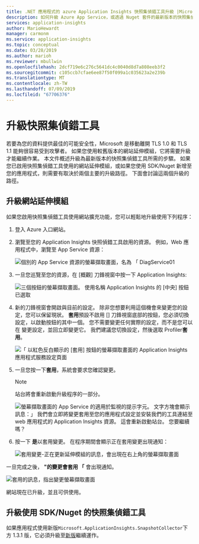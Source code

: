 ```yaml
---
title: .NET 應用程式的 azure Application Insights 快照集偵錯工具升級 |Microsoft Docs
description: 如何升級 Azure App Service，或透過 Nuget 套件的最新版本的快照集偵錯工具
services: application-insights
author: MarioHewardt
manager: carmonm
ms.service: application-insights
ms.topic: conceptual
ms.date: 03/28/2019
ms.author: marioh
ms.reviewer: mbullwin
ms.openlocfilehash: 2dcf719e6c276c5641dc4c0040d8d7a808eeb3f2
ms.sourcegitcommit: c105ccb7cfae6ee87f50f099a1c035623a2e239b
ms.translationtype: MT
ms.contentlocale: zh-TW
ms.lasthandoff: 07/09/2019
ms.locfileid: "67706376"
---
```

# <a name="upgrading-the-snapshot-debugger"></a>升級快照集偵錯工具

若要為您的資料提供最佳的可能安全性，Microsoft 是移動離開 TLS 1.0 和 TLS 1.1 能夠很容易受到攻擊者。 如果您使用較舊版本的網站延伸模組，它將需要升級才能繼續作業。 本文件概述升級為最新版本的快照集偵錯工具所需的步驟。 如果您已啟用快照集偵錯工具使用的網站延伸模組，或如果您使用 SDK/Nuget 新增至您的應用程式，則需要有取決於兩個主要的升級路徑。 下面會討論這兩個升級的路徑。 

## <a name="upgrading-the-site-extension"></a>升級網站延伸模組

如果您啟用快照集偵錯工具使用網站擴充功能，您可以輕鬆地升級使用下列程序：

1. 登入 Azure 入口網站。
2. 瀏覽至您的 Application Insights 快照偵錯工具啟用的資源。 例如，Web 應用程式中，瀏覽至 App Service 資源：

   ![個別的 App Service 資源的螢幕擷取畫面，名為 「 DiagService01](./media/snapshot-debugger-upgrade/app-service-resource.png)

3. 一旦您巡覽至您的資源，在 [概觀] 刀鋒視窗中按一下 Application Insights:

   ![三個按鈕的螢幕擷取畫面。 使用名稱 Application Insights 的 [中央] 按鈕已選取](./media/snapshot-debugger-upgrade/application-insights-button.png)

4. 新的刀鋒視窗會開啟與目前的設定。 除非您想要利用這個機會來變更您的設定，您可以保留現狀。 **套用**預設不啟用 [] 刀鋒視窗底部的按鈕，您必須切換設定，以啟動按鈕的其中一個。 您不需要變更任何實際的設定，而不是您可以在 變更設定，並回立即變更它。 我們建議您切換設定，然後選取 Profiler**套用**。

   ![「 以紅色反白顯示的 [套用] 按鈕的螢幕擷取畫面的 Application Insights 應用程式服務設定頁面](./media/snapshot-debugger-upgrade/view-application-insights-data.png)

5. 一旦您按一下**套用**，系統會要求您確認變更。

    > [!NOTE]
    > 站台將會重新啟動升級程序的一部分。

   ![螢幕擷取畫面的 App Service 的適用於監視的提示字元。 文字方塊會顯示訊息：」 我們會立即將變更套用至您的應用程式設定並安裝我們的工具連結至 web 應用程式的 Application Insights 資源。 這會重新啟動站台。 您要繼續嗎？](./media/snapshot-debugger-upgrade/apply-monitoring-settings.png)

6. 按一下 **是**以套用變更。 在程序期間會顯示正在套用變更出現通知：

   ![套用變更-正在更新延伸模組的訊息，會出現在右上角的螢幕擷取畫面](./media/snapshot-debugger-upgrade/updating-extensions.png)

一旦完成之後， **"的變更會套用 「** 會出現通知。

   ![套用的訊息，指出變更螢幕擷取畫面](./media/snapshot-debugger-upgrade/changes-are-applied.png)

網站現在已升級，並且可供使用。

## <a name="upgrading-snapshot-debugger-using-sdknuget"></a>升級使用 SDK/Nuget 的快照集偵錯工具

如果應用程式使用新版`Microsoft.ApplicationInsights.SnapshotCollector`下方 1.3.1 版，它必須升級至[新版](https://www.nuget.org/packages/Microsoft.ApplicationInsights.SnapshotCollector)繼續運作。
